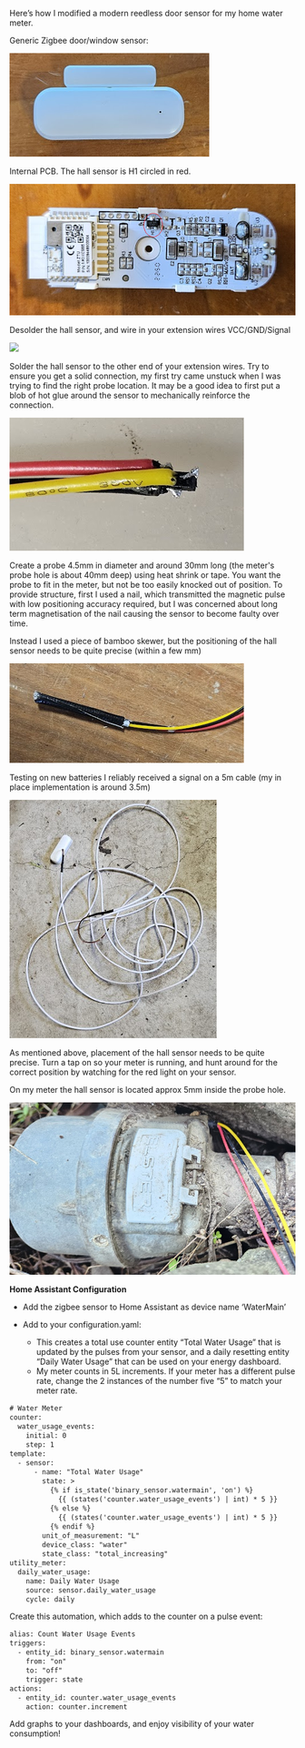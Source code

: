Here’s how I modified a modern reedless door sensor for my home water meter.


Generic Zigbee door/window sensor:

![](./1.png)

Internal PCB. The hall sensor is H1 circled in red.

![](./2.png)


Desolder the hall sensor, and wire in your extension wires VCC/GND/Signal

![](./3.jpeg)


Solder the hall sensor to the other end of your extension wires. Try to ensure you get a solid connection, my first try came unstuck when I was trying to find the right probe location. It may be a good idea to first put a blob of hot glue around the sensor to mechanically reinforce the connection.

![](./4.png)


Create a probe 4.5mm in diameter and around 30mm long (the meter's probe hole is about 40mm deep) using heat shrink or tape. You want the probe to fit in the meter, but not be too easily knocked out of position. To provide structure, first I used a nail, which transmitted the magnetic pulse with low positioning accuracy required, but I was concerned about long term magnetisation of the nail causing the sensor to become faulty over time.

Instead I used a piece of bamboo skewer, but the positioning of the hall sensor needs to be quite precise (within a few mm)

![](./5.png)


Testing on new batteries I reliably received a signal on a 5m cable (my in place implementation is around 3.5m)

![](./6.png)


As mentioned above, placement of the hall sensor needs to be quite precise. Turn a tap on so your meter is running, and hunt around for the correct position by watching for the red light on your sensor.

On my meter the hall sensor is located approx 5mm inside the probe hole.

![](./7.png)


**Home Assistant Configuration**

- Add the zigbee sensor to Home Assistant as device name ‘WaterMain’

- Add to your configuration.yaml:
  - This creates a total use counter entity “Total Water Usage” that is updated by the pulses from your sensor, and a daily resetting entity “Daily Water Usage” that can be used on your energy dashboard.
  - My meter counts in 5L increments. If your meter has a different pulse rate, change the 2 instances of the number five “5” to match your meter rate.

```
# Water Meter
counter:
  water_usage_events:
    initial: 0
    step: 1
template:
  - sensor:
      - name: "Total Water Usage"
        state: >
          {% if is_state('binary_sensor.watermain', 'on') %}
            {{ (states('counter.water_usage_events') | int) * 5 }}
          {% else %}
            {{ (states('counter.water_usage_events') | int) * 5 }}
          {% endif %}
        unit_of_measurement: "L"
        device_class: "water"
        state_class: "total_increasing"
utility_meter:
  daily_water_usage:
    name: Daily Water Usage
    source: sensor.daily_water_usage
    cycle: daily
```

Create this automation, which adds to the counter on a pulse event:

```
alias: Count Water Usage Events
triggers:
  - entity_id: binary_sensor.watermain
    from: "on"
    to: "off"
    trigger: state
actions:
  - entity_id: counter.water_usage_events
    action: counter.increment
```

Add graphs to your dashboards, and enjoy visibility of your water consumption!